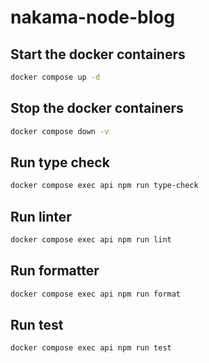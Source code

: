 # nakama-node-blog

## Start the docker containers

```sh
docker compose up -d
```

## Stop the docker containers

```sh
docker compose down -v
```

## Run type check

```sh
docker compose exec api npm run type-check
```

## Run linter

```sh
docker compose exec api npm run lint
```

## Run formatter

```sh
docker compose exec api npm run format
```

## Run test

```sh
docker compose exec api npm run test
```
